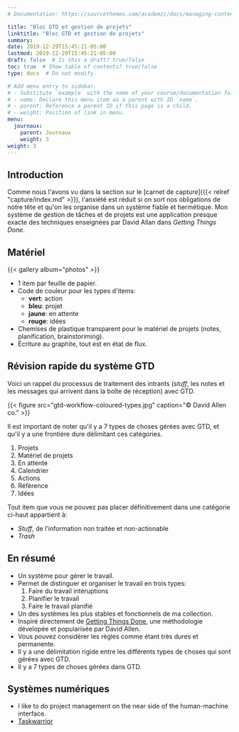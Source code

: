 ```yaml
---
# Documentation: https://sourcethemes.com/academic/docs/managing-content/

title: "Bloc GTD et gestion de projets"
linktitle: "Bloc GTD et gestion de projets"
summary:
date: 2019-12-29T15:45:21-05:00
lastmod: 2019-12-29T15:45:21-05:00
draft: false  # Is this a draft? true/false
toc: true  # Show table of contents? true/false
type: docs  # Do not modify.

# Add menu entry to sidebar.
# - Substitute `example` with the name of your course/documentation folder.
# - name: Declare this menu item as a parent with ID `name`.
# - parent: Reference a parent ID if this page is a child.
# - weight: Position of link in menu.
menu:
  journaux:
    parent: Journaux
    weight: 3
weight: 3
---
```


## Introduction

Comme nous l'avons vu dans la section sur le [carnet de capture]({{< relref "capture/index.md" >}}),
l'anxiété est réduit si on sort nos obligations de notre tête et qu'on les organise dans un système fiable et hermétique.
Mon système de gestion de tâches et de projets est une application presque exacte des techniques enseignées par
David Allan dans *Getting Things Done*.


## Matériel

{{< gallery album="photos" >}}

* 1 item par feuille de papier.
* Code de couleur pour les types d'items:
  * **vert**: action
  * **bleu**: projet
  * **jaune**: en attente
  * **rouge**: idées
* Chemises de plastique transparent pour le matériel de projets (notes, planification, brainstoriming).
* Écriture au graphite, tout est en état de flux.


## Révision rapide du système GTD

Voici un rappel du processus de traitement des intrants (*stuff*, les notes et les messages qui arrivent dans la boîte de réception) avec GTD.

{{< figure src="gtd-workflow-coloured-types.jpg" caption="© David Allen co." >}}

Il est important de noter qu'il y a 7 types de choses gérées avec GTD, et qu'il y a une frontière dure délimitant ces catégories.

1. Projets
2. Matériel de projets
3. En attente
4. Calendrier
5. Actions
6. Référence
7. Idées

Tout item que vous ne pouvez pas placer définitivement dans une catégorie ci-haut appartient à:

* *Stuff*, de l'information non traitée et non-actionable
* *Trash*


## En résumé

* Un système pour gérer le travail.
* Permet de distinguer et organiser le travail en trois types:
    1. Faire du travail intéruptions
    2. Planifier le travail
    3. Faire le travail planifié
* Un des systèmes les plus stables et fonctionnels de ma collection.
* Inspiré directement de [Getting Things Done](https://gettingthingsdone.com/what-is-gtd/), une méthodologie dévelopée et popularisée par David Allen.
* Vous pouvez considérer les règles comme étant très dures et permanente.
* Il y a une délimitation rigide entre les différents types de choses qui sont gérées avec GTD.
* Il y a 7 types de choses gérées dans GTD.


## Systèmes numériques

* I like to do project management on the near side of the human-machine interface.
* [Taskwarrior](https://taskwarrior.org/)
